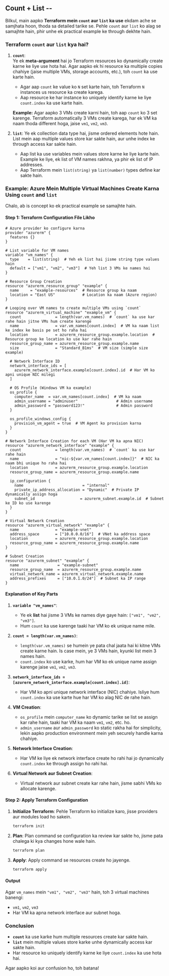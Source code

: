 ## Count + List --

Bilkul, main aapko **Terraform mein `count` aur `list` ka use** ekdam ache se samjhata hoon, thoda sa detailed tarike se. Pehle `count` aur `list` ko alag se samajhte hain, phir unhe ek practical example ke through dekhte hain.

### Terraform `count` aur `list` kya hai?

1. **`count`**:  
   Ye ek **meta-argument** hai jo Terraform resources ko dynamically create karne ke liye use hota hai. Agar aapko ek hi resource ka multiple copies chahiye (jaise multiple VMs, storage accounts, etc.), toh `count` ka use karte hain.

   - Agar aap `count` ke value ko `N` set karte hain, toh Terraform `N` instances us resource ka create karega.
   - Aap resource ke har instance ko uniquely identify karne ke liye `count.index` ka use karte hain.

   **Example:**
   Agar aapko 3 VMs create karni hain, toh aap `count` ko 3 set karenge. Terraform automatically 3 VMs create karega, har ek VM ka naam thoda different hoga, jaise `vm1`, `vm2`, `vm3`.

2. **`list`**:
   Ye ek collection data type hai, jisme ordered elements hote hain. List mein aap multiple values store kar sakte hain, aur unhe index ke through access kar sakte hain.

   - Aap list ka use variables mein values store karne ke liye karte hain. Example ke liye, ek list of VM names rakhna, ya phir ek list of IP addresses.
   - Aap Terraform mein `list(string)` ya `list(number)` types define kar sakte hain.

### Example: Azure Mein Multiple Virtual Machines Create Karna Using `count` and `list`

Chalo, ab is concept ko ek practical example se samajhte hain.

#### Step 1: Terraform Configuration File Likho

```hcl
# Azure provider ko configure karna
provider "azurerm" {
  features {}
}

# List variable for VM names
variable "vm_names" {
  type    = list(string)  # Yeh ek list hai jisme string type values hain
  default = ["vm1", "vm2", "vm3"]  # Yeh list 3 VMs ke names hai
}

# Resource Group Creation
resource "azurerm_resource_group" "example" {
  name     = "example-resources"  # Resource group ka naam
  location = "East US"            # Location ka naam (Azure region)
}

# Looping over VM names to create multiple VMs using `count`
resource "azurerm_virtual_machine" "example_vm" {
  count               = length(var.vm_names)  # `count` ka use kar rahe hain jitne VMs hum create karenge
  name                = var.vm_names[count.index]  # VM ka naam list ke index ke basis pe set ho raha hai
  location            = azurerm_resource_group.example.location  # Resource group ke location ko use kar rahe hain
  resource_group_name = azurerm_resource_group.example.name
  size                = "Standard_B1ms"  # VM size (simple size example)

  # Network Interface ID
  network_interface_ids = [
    azurerm_network_interface.example[count.index].id  # Har VM ko apni unique NIC milegi
  ]

  # OS Profile (Windows VM ka example)
  os_profile {
    computer_name  = var.vm_names[count.index]  # VM ka naam
    admin_username = "adminuser"                 # Admin username
    admin_password = "password123!"              # Admin password
  }

  os_profile_windows_config {
    provision_vm_agent = true  # VM Agent ko provision karna
  }
}

# Network Interface Creation for each VM (Har VM ka apna NIC)
resource "azurerm_network_interface" "example" {
  count               = length(var.vm_names)  # `count` ka use kar rahe hain
  name                = "nic-${var.vm_names[count.index]}"  # NIC ka naam bhi unique ho raha hai
  location            = azurerm_resource_group.example.location
  resource_group_name = azurerm_resource_group.example.name

  ip_configuration {
    name                          = "internal"
    private_ip_address_allocation = "Dynamic"  # Private IP dynamically assign hoga
    subnet_id                    = azurerm_subnet.example.id  # Subnet ke ID ko use karenge
  }
}

# Virtual Network Creation
resource "azurerm_virtual_network" "example" {
  name                = "example-vnet"
  address_space       = ["10.0.0.0/16"]  # VNet ka address space
  location            = azurerm_resource_group.example.location
  resource_group_name = azurerm_resource_group.example.name
}

# Subnet Creation
resource "azurerm_subnet" "example" {
  name                 = "example-subnet"
  resource_group_name  = azurerm_resource_group.example.name
  virtual_network_name = azurerm_virtual_network.example.name
  address_prefixes     = ["10.0.1.0/24"]  # Subnet ka IP range
}
```

#### Explanation of Key Parts

1. **`variable "vm_names"`**:
   - Ye ek **list** hai jisme 3 VMs ke names diye gaye hain: `["vm1", "vm2", "vm3"]`.
   - Hum `count` ka use karenge taaki har VM ko ek unique name mile.

2. **`count = length(var.vm_names)`**:
   - `length(var.vm_names)` se humein ye pata chal jaata hai ki kitne VMs create karne hain. Is case mein, ye 3 VMs hain, kyunki list mein 3 names hain.
   - `count.index` ko use karke, hum har VM ko ek unique name assign karenge jaise `vm1`, `vm2`, `vm3`.

3. **`network_interface_ids = [azurerm_network_interface.example[count.index].id]`**:
   - Har VM ko apni unique network interface (NIC) chahiye. Isliye hum `count.index` ka use karte hue har VM ko alag NIC de rahe hain.

4. **VM Creation**: 
   - `os_profile` mein `computer_name` ko dynamic tarike se list se assign kar rahe hain, taaki har VM ka naam `vm1`, `vm2`, etc. ho.
   - `admin_username` aur `admin_password` ko static rakha hai for simplicity, lekin aapko production environment mein yeh securely handle karna chahiye.

5. **Network Interface Creation**: 
   - Har VM ke liye ek network interface create ho rahi hai jo dynamically `count.index` ke through assign ho rahi hai.

6. **Virtual Network aur Subnet Creation**:
   - Virtual network aur subnet create kar rahe hain, jisme sabhi VMs ko allocate karenge.

#### Step 2: Apply Terraform Configuration

1. **Initialize Terraform**:
   Pehle Terraform ko initialize karo, jisse providers aur modules load ho sakein.
   ```bash
   terraform init
   ```

2. **Plan**:
   Plan command se configuration ka review kar sakte ho, jisme pata chalega ki kya changes hone wale hain.
   ```bash
   terraform plan
   ```

3. **Apply**:
   Apply command se resources create ho jayenge.
   ```bash
   terraform apply
   ```

#### Output
Agar `vm_names` mein `"vm1", "vm2", "vm3"` hain, toh 3 virtual machines banengi:

- `vm1`, `vm2`, `vm3`
- Har VM ka apna network interface aur subnet hoga.

### Conclusion

- **`count`** ka use karke hum multiple resources create kar sakte hain.
- **`list`** mein multiple values store karke unhe dynamically access kar sakte hain.
- Har resource ko uniquely identify karne ke liye `count.index` ka use hota hai.

Agar aapko koi aur confusion ho, toh batana!
